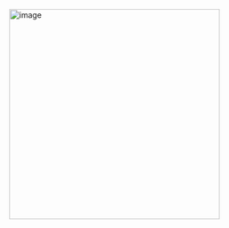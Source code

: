 <img width="379" alt="image" src="https://github.com/user-attachments/assets/fe9fe3d0-cc20-4675-97b5-7b8f622924bf">
